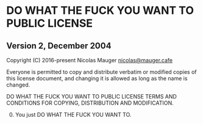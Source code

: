 DO WHAT THE FUCK YOU WANT TO PUBLIC LICENSE
===========================================
Version 2, December 2004
-------------------------------------------

Copyright (C) 2016-present Nicolas Mauger <nicolas@mauger.cafe>

Everyone is permitted to copy and distribute verbatim or modified
copies of this license document, and changing it is allowed as long
as the name is changed.

DO WHAT THE FUCK YOU WANT TO PUBLIC LICENSE TERMS AND CONDITIONS
FOR COPYING, DISTRIBUTION AND MODIFICATION.

0. You just DO WHAT THE FUCK YOU WANT TO.
